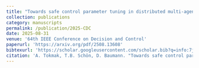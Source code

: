```yaml
---
title: "Towards safe control parameter tuning in distributed multi-agent systems"
collection: publications
category: manuscripts
permalink: /publication/2025-CDC
date: 2025-08-31
venue: '64th IEEE Conference on Decision and Control'
paperurl: 'https://arxiv.org/pdf/2508.13608'
bibtexurl: 'https://scholar.googleusercontent.com/scholar.bib?q=info:7jd2lnaLt88J:scholar.google.com/&output=citation&scisdr=CgLHHNFoEOSM7hVP4bQ:AAZF9b8AAAAAaNZJ-bQODUuODr-g-zdjH9kvw2g&scisig=AAZF9b8AAAAAaNZJ-ROAYYljz_3UXlaOLYbV3pI&scisf=4&ct=citation&cd=-1&hl=en'
citation: 'A. Tokmak, T.B. Schön, D. Baumann. "Towards safe control parameter tuning in distributed multi-agent systems (2025).'
---
```

